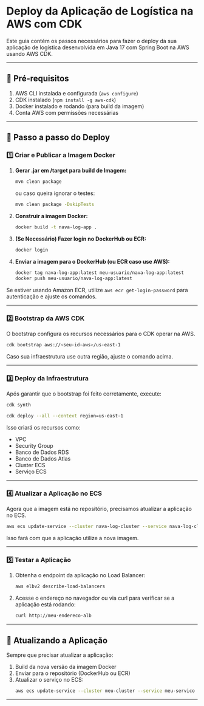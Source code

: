 # Deploy da Aplicação de Logística na AWS com CDK

Este guia contém os passos necessários para fazer o deploy da sua aplicação de logística desenvolvida em Java 17 com Spring Boot na AWS usando AWS CDK.

---

## 📌 **Pré-requisitos**

1. AWS CLI instalada e configurada (`aws configure`)
2. CDK instalado (`npm install -g aws-cdk`)
3. Docker instalado e rodando (para build da imagem)
4. Conta AWS com permissões necessárias

---

## 🚀 **Passo a passo do Deploy**

### 1️⃣  **Criar e Publicar a Imagem Docker**

1. **Gerar .jar em /target para build de Imagem:**

   ```sh
   mvn clean package
   ```
   ou caso queira ignorar o testes:

   ```sh
   mvn clean package -DskipTests
   ```

2. **Construir a imagem Docker:**

   ```sh
   docker build -t nava-log-app .
   ```

3. **(Se Necessário) Fazer login no DockerHub ou ECR:**

   ```sh
   docker login
   ```

4. **Enviar a imagem para o DockerHub (ou ECR caso use AWS):**

   ```sh
   docker tag nava-log-app:latest meu-usuario/nava-log-app:latest
   docker push meu-usuario/nava-log-app:latest
   ```

Se estiver usando Amazon ECR, utilize `aws ecr get-login-password` para autenticação e ajuste os comandos.

---
### 2️⃣ **Bootstrap da AWS CDK**

O bootstrap configura os recursos necessários para o CDK operar na AWS.

```sh
cdk bootstrap aws://<seu-id-aws>/us-east-1
```

Caso sua infraestrutura use outra região, ajuste o comando acima.

---

### 3️⃣ **Deploy da Infraestrutura**

Após garantir que o bootstrap foi feito corretamente, execute:

```sh
cdk synth

cdk deploy --all --context region=us-east-1
```

Isso criará os recursos como:

- VPC
- Security Group
- Banco de Dados RDS
- Banco de Dados Atlas
- Cluster ECS
- Serviço ECS

---

### 4️⃣ **Atualizar a Aplicação no ECS**

Agora que a imagem está no repositório, precisamos atualizar a aplicação no ECS.

```sh
aws ecs update-service --cluster nava-log-cluster --service nava-log-cluster --force-new-deployment
```

Isso fará com que a aplicação utilize a nova imagem.

---

### 5️⃣ **Testar a Aplicação**

1. Obtenha o endpoint da aplicação no Load Balancer:
   ```sh
   aws elbv2 describe-load-balancers
   ```
2. Acesse o endereço no navegador ou via curl para verificar se a aplicação está rodando:
   ```sh
   curl http://meu-endereco-alb
   ```

---

## 🔄 **Atualizando a Aplicação**

Sempre que precisar atualizar a aplicação:

1. Build da nova versão da imagem Docker
2. Enviar para o repositório (DockerHub ou ECR)
3. Atualizar o serviço no ECS:
   ```sh
   aws ecs update-service --cluster meu-cluster --service meu-servico --force-new-deployment
   ```

---



